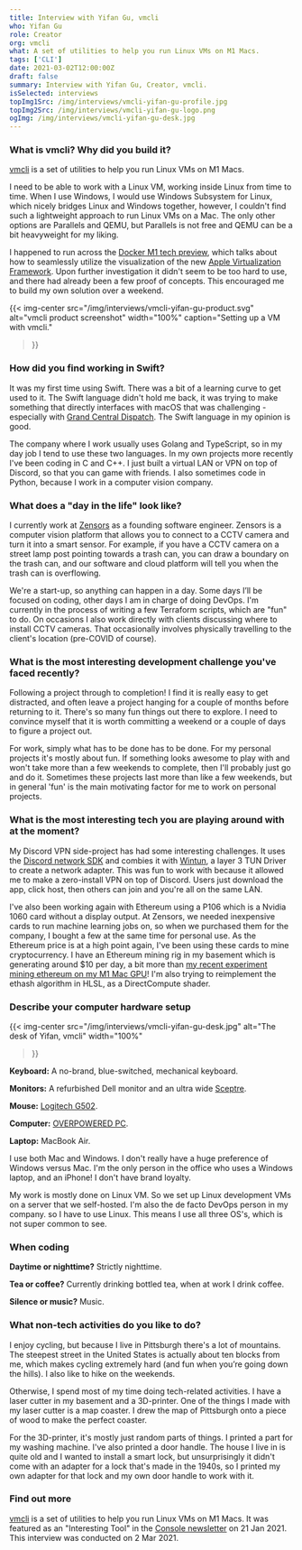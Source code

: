 ```yaml
---
title: Interview with Yifan Gu, vmcli
who: Yifan Gu
role: Creator
org: vmcli
what: A set of utilities to help you run Linux VMs on M1 Macs.
tags: ['CLI']
date: 2021-03-02T12:00:00Z
draft: false
summary: Interview with Yifan Gu, Creator, vmcli.
isSelected: interviews
topImg1Src: /img/interviews/vmcli-yifan-gu-profile.jpg
topImg2Src: /img/interviews/vmcli-yifan-gu-logo.png
ogImg: /img/interviews/vmcli-yifan-gu-desk.jpg
---
```


### What is vmcli? Why did you build it?

[vmcli](https://github.com/gyf304/vmcli) is a set of utilities to help you run
Linux VMs on M1 Macs.

I need to be able to work with a Linux VM, working inside Linux from time to
time. When I use Windows, I would use Windows Subsystem for Linux, which nicely
bridges Linux and Windows together, however, I couldn't find such a lightweight
approach to run Linux VMs on a Mac. The only other options are Parallels and
QEMU, but Parallels is not free and QEMU can be a bit heavyweight for my
liking.

I happened to run across the [Docker M1 tech
preview](https://www.docker.com/blog/download-and-try-the-tech-preview-of-docker-desktop-for-m1/),
which talks about how to seamlessly utilize the visualization of the new [Apple
Virtualization
Framework](https://developer.apple.com/documentation/virtualization). Upon
further investigation it didn't seem to be too hard to use, and there had
already been a few proof of concepts. This encouraged me to build my own
solution over a weekend.

{{< img-center
src="/img/interviews/vmcli-yifan-gu-product.svg"
alt="vmcli product screenshot"
width="100%"
caption="Setting up a VM with vmcli."
>}}

### How did you find working in Swift?

It was my first time using Swift. There was a bit of a learning curve to get
used to it. The Swift language didn't hold me back, it was trying to make
something that directly interfaces with macOS that was challenging - especially
with [Grand Central
Dispatch](https://en.wikipedia.org/wiki/Grand_Central_Dispatch). The Swift
language in my opinion is good.

The company where I work usually uses Golang and TypeScript, so in my day job I
tend to use these two languages. In my own projects more recently I've been
coding in C and C++. I just built a virtual LAN or VPN on top of Discord, so
that you can game with friends. I also sometimes code in Python, because I work
in a computer vision company.

### What does a "day in the life" look like?

I currently work at [Zensors](https://www.zensors.com/) as a founding software
engineer. Zensors is a computer vision platform that allows you to connect to a
CCTV camera and turn it into a smart sensor. For example, if you have a CCTV
camera on a street lamp post pointing towards a trash can, you can draw a
boundary on the trash can, and our software and cloud platform will tell you
when the trash can is overflowing.

We're a start-up, so anything can happen in a day. Some days I’ll be focused on
coding, other days I am in charge of doing DevOps. I'm currently in the process
of writing a few Terraform scripts, which are "fun" to do. On occasions I also
work directly with clients discussing where to install CCTV cameras. That
occasionally involves physically travelling to the client's location (pre-COVID
of course).

### What is the most interesting development challenge you've faced recently?

Following a project through to completion! I find it is really easy to get
distracted, and often leave a project hanging for a couple of months before
returning to it. There's so many fun things out there to explore. I need to
convince myself that it is worth committing a weekend or a couple of days to
figure a project out.

For work, simply what has to be done has to be done. For my personal projects
it's mostly about fun. If something looks awesome to play with and won't take
more than a few weekends to complete, then I'll probably just go and do it.
Sometimes these projects last more than like a few weekends, but in general
'fun' is the main motivating factor for me to work on personal projects.

### What is the most interesting tech you are playing around with at the moment?

My Discord VPN side-project has had some interesting challenges. It uses the
[Discord network SDK](https://discord.com/developers/docs/game-sdk/networking)
and combies it with [Wintun](https://www.wintun.net/), a layer 3 TUN Driver to
create a network adapter. This was fun to work with because it allowed me to
make a zero-install VPN on top of Discord. Users just download the app, click
host, then others can join and you're all on the same LAN.

I've also been working again with Ethereum using a P106 which is a Nvidia 1060
card without a display output. At Zensors, we needed inexpensive cards to run
machine learning jobs on, so when we purchased them for the company, I bought a
few at the same time for personal use. As the Ethereum price is at a high point
again, I've been using these cards to mine cryptocurrency. I have an Ethereum
mining rig in my basement which is generating around $10 per day, a bit more
than [my recent experiment mining ethereum on my M1 Mac
GPU](https://blog.yifangu.com/2021/02/26/mining-ethereum-on-a-m1-mac-gpu/)! I'm
also trying to reimplement the ethash algorithm in HLSL, as a DirectCompute
shader.

### Describe your computer hardware setup

{{< img-center
src="/img/interviews/vmcli-yifan-gu-desk.jpg"
alt="The desk of Yifan, vmcli"
width="100%"
>}}

**Keyboard:** A no-brand, blue-switched, mechanical keyboard.

**Monitors:** A refurbished Dell monitor and an ultra wide
[Sceptre](https://www.amazon.com/Monitors-Sceptre-Computers-Accessories/s?rh=n%3A1292115011%2Cp_89%3ASceptre).

**Mouse:** [Logitech
G502](https://www.logitechg.com/en-gb/products/gaming-mice/g502-hero-gaming-mouse.html).

**Computer:** [OVERPOWERED PC](https://www.walmart.com/ip/66JOIO7GH9ZB).

**Laptop:** MacBook Air.

I use both Mac and Windows. I don't really have a huge preference of Windows
versus Mac. I'm the only person in the office who uses a Windows laptop, and an
iPhone! I don't have brand loyalty.

My work is mostly done on Linux VM. So we set up Linux development VMs on a
server that we self-hosted. I'm also the de facto DevOps person in my company.
so I have to use Linux. This means I use all three OS's, which is not super
common to see.

### When coding

**Daytime or nighttime?** Strictly nighttime.

**Tea or coffee?** Currently drinking bottled tea, when at work I drink coffee.

**Silence or music?** Music.

### What non-tech activities do you like to do?

I enjoy cycling, but because I live in Pittsburgh there's a lot of mountains.
The steepest street in the United States is actually about ten blocks from me,
which makes cycling extremely hard (and fun when you’re going down the hills).
I also like to hike on the weekends.

Otherwise, I spend most of my time doing tech-related activities. I have a
laser cutter in my basement and a 3D-printer. One of the things I made with my
laser cutter is a map coaster. I drew the map of Pittsburgh onto a piece of
wood to make the perfect coaster.

For the 3D-printer, it's mostly just random parts of things. I printed a part
for my washing machine. I've also printed a door handle. The house I live in is
quite old and I wanted to install a smart lock, but unsurprisingly it
didn't come with an adapter for a lock that's made in the 1940s, so I
printed my own adapter for that lock and my own door handle to work with it.

### Find out more

[vmcli](https://github.com/gyf304/vmcli) is a set of utilities to help you run
Linux VMs on M1 Macs. It was featured as an "Interesting Tool" in the [Console
newsletter](https://console.dev) on 21 Jan 2021. This interview was conducted
on 2 Mar 2021.
